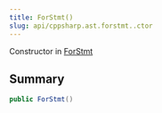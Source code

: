 ```yaml
---
title: ForStmt()
slug: api/cppsharp.ast.forstmt..ctor
---
```

Constructor in [ForStmt](/api/cppsharp/ast/forstmt)

## Summary



```csharp
public ForStmt()
```

